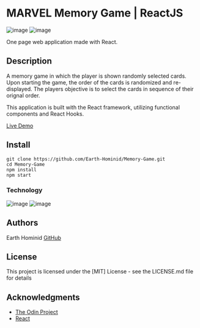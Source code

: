 # MARVEL Memory Game | ReactJS

![image](https://img.shields.io/badge/React-20232A?style=for-the-badge&logo=react&logoColor=61DAFB) ![image](https://img.shields.io/badge/CSS3-1572B6?style=for-the-badge&logo=css3&logoColor=white)

One page web application made with React.

## Description

A memory game in which the player is shown randomly selected cards. Upon starting the game, the order of the cards is randomized and re-displayed. The players objective is to select the cards in sequence of their orignal order.

This application is built with the React framework, utilizing functional components and React Hooks.

[Live Demo](https://earth-hominid.github.io/Memory-Game/)

## Install

```
git clone https://github.com/Earth-Hominid/Memory-Game.git
cd Memory-Game
npm install
npm start
```

### Technology

![image](https://img.shields.io/badge/React-20232A?style=for-the-badge&logo=react&logoColor=61DAFB)
![image](https://img.shields.io/badge/CSS3-1572B6?style=for-the-badge&logo=css3&logoColor=white)

## Authors

Earth Hominid
[GitHub](https://github.com/Earth-Hominid)

## License

This project is licensed under the [MIT] License - see the LICENSE.md file for details

## Acknowledgments

- [The Odin Project](https://www.theodinproject.com/paths/full-stack-javascript/courses/javascript/lessons/memory-card)
- [React](https://reactjs.org/)
